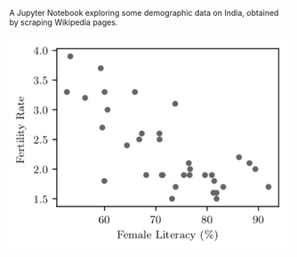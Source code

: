 A Jupyter Notebook exploring some demographic data on India, obtained by scraping Wikipedia pages.

![Scatter plot of female literacy against fertility rates for 36 states / union territories of India](india-fert-lit.png)

